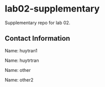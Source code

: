 # lab02-supplementary
Supplementary repo for lab 02.

## Contact Information

Name: huytran1

Name: huytrtran

Name: other

Name: other2
